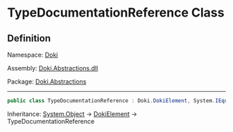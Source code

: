 # TypeDocumentationReference Class

## Definition

Namespace: [Doki](README.md)

Assembly: [Doki.Abstractions.dll](../README.md)

Package: [Doki.Abstractions](https://www.nuget.org/packages/Doki.Abstractions)

---

```csharp
public class TypeDocumentationReference : Doki.DokiElement, System.IEquatable<Doki.TypeDocumentationReference>
```

Inheritance: [System.Object](https://learn.microsoft.com/en-us/dotnet/api/System.Object) → [DokiElement](Doki.DokiElement.md) → TypeDocumentationReference

